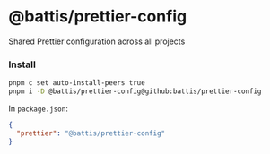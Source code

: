 # @battis/prettier-config

Shared Prettier configuration across all projects

### Install

```bash
pnpm c set auto-install-peers true
pnpm i -D @battis/prettier-config@github:battis/prettier-config
```

In `package.json`:

```json
{
  "prettier": "@battis/prettier-config"
}
```
